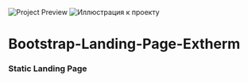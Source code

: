 ![Project Preview](https://i.ibb.co/ZL7P86m/Screenshot-4.png)
![Иллюстрация к проекту](https://i.ibb.co/ZL7P86m/Screenshot-4.png)
<h1>Bootstrap-Landing-Page-Extherm</h1>
<h3>Static Landing Page</h3>
